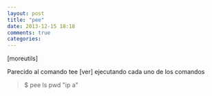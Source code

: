 ```yaml
---
layout: post
title: "pee"
date: 2013-12-15 18:18
comments: true
categories: 
---
```

[moreutils]

Parecido al comando tee [ver] ejecutando cada uno de los comandos

>$ pee ls pwd "ip a"

